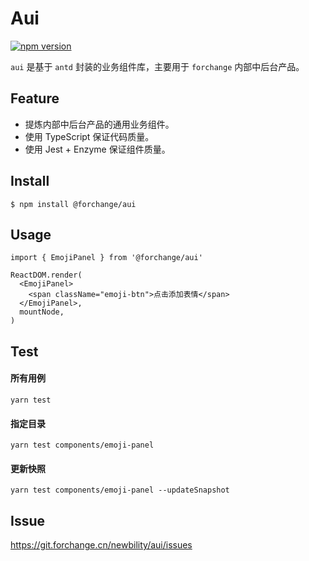 # Aui

[![npm version](https://img.shields.io/npm/v/@forchange/aui.svg)](https://www.npmjs.com/package/@forchange/aui)

`aui` 是基于 `antd` 封装的业务组件库，主要用于 `forchange` 内部中后台产品。

## Feature

- 提炼内部中后台产品的通用业务组件。
- 使用 TypeScript 保证代码质量。
- 使用 Jest + Enzyme 保证组件质量。

## Install

```
$ npm install @forchange/aui
```

## Usage

```tsx
import { EmojiPanel } from '@forchange/aui'

ReactDOM.render(
  <EmojiPanel>
    <span className="emoji-btn">点击添加表情</span>
  </EmojiPanel>,
  mountNode,
)
```

## Test

#### 所有用例

```
yarn test
```

#### 指定目录

```
yarn test components/emoji-panel
```

#### 更新快照

```
yarn test components/emoji-panel --updateSnapshot
```

## Issue

https://git.forchange.cn/newbility/aui/issues
